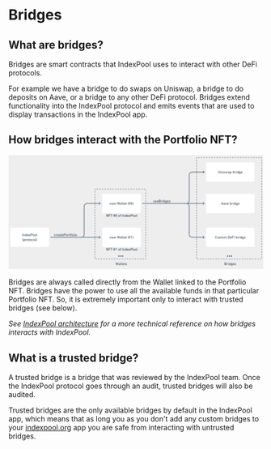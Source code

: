 # Bridges

## What are bridges?

Bridges are smart contracts that IndexPool uses to interact with other DeFi protocols.

For example we have a bridge to do swaps on Uniswap, a bridge to do deposits on Aave, or a bridge to any other DeFi protocol. Bridges extend functionality into the IndexPool protocol and emits events that are used to display transactions in the IndexPool app.

## How bridges interact with the Portfolio NFT?

![Wallets link with bridges to enable integrations with DeFi protocols](../.gitbook/assets/image%20%286%29.png)

Bridges are always called directly from the Wallet linked to the Portfolio NFT. Bridges have the power to use all the available funds in that particular Portfolio NFT. So, it is extremely important only to interact with trusted bridges \(see below\).

_See_ [_IndexPool architecture_](https://docs.indexpool.org/developer/architecture) _for a more technical reference on how bridges interacts with IndexPool._

## What is a trusted bridge?

A trusted bridge is a bridge that was reviewed by the IndexPool team. Once the IndexPool protocol goes through an audit, trusted bridges will also be audited.

Trusted bridges are the only available bridges by default in the IndexPool app, which means that as long you as you don't add any custom bridges to your [indexpool.org](http://indexpool.org/) app you are safe from interacting with untrusted bridges.



